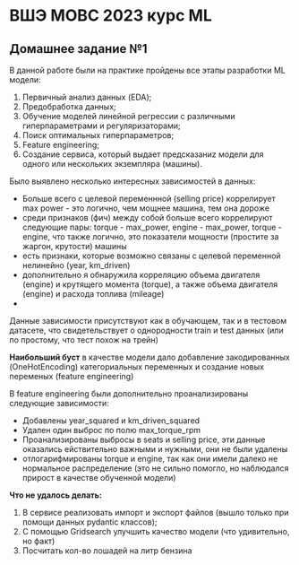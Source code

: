 # ВШЭ МОВС 2023 курс ML
## Домашнее задание №1 


В данной работе были на практике пройдены все этапы разработки ML модели:
1. Первичный анализ данных (EDA);
2. Предобработка данных;
3. Обучение моделей линейной регрессии с различными гиперпараметрами и регуляризаторами;
4. Поиск оптимальных гиперпараметров;
5. Feature engineering;
6. Создание сервиса, который выдает предсказаниz модели для одного или нескольких экземпляра (машины).


Было выявлено несколько интересных зависимостей в данных:
* Больше всего с целевой переменнной (selling price) коррелирует max power - это логично, чем мощнее машина, тем она дороже
* среди признаков (фич) между собой больше всего коррелируют следующие пары: torque - max_power, engine - max_power, torque - engine, что также логично, это показатели мощности (простите за жаргон, крутости) машины
* есть признаки, которые возможно связаны с целевой переменной нелинейно (year, km_driven)
* дополнительно я обнаружила корреляцию объема двигателя (engine) и крутящего момента (torque), а также объема двигателя (engine) и расхода топлива (mileage)
* 

Данные зависимости присутствуют как в обучающем, так и в тестовом датасете, что свидетельствует о однородности train и test данных (или по простому, что тест похож на трейн)



**Наибольший буст** в качестве модели дало добавление закодированных (OneHotEncoding) категориальных переменных и создание новых переменых (feature engineering)

В feature engineering были дополнительно проанализированы следующие зависимости:
* Добавлены year_squared и km_driven_squared
* Удален один выброс по полю max_torque_rpm
* Проанализированы выбросы в seats и selling price, эти данные оказались ействительно важными и нужными, они не были удалены
* отлогарифмированы torque и engine, так как они имели далеко не нормальное распределение (это не сильно помогло, но наблюдался прирост в качестве обученной модели)
  

**Что не удалось делать:**
1. В сервисе реализовать импорт и экспорт файлов (вышло только при помощи данных pydantic классов);
2. С помощью Gridsearch улучшить качество модели (что удивительно, но факт)
3. Посчитать кол-во лошадей на литр бензина
